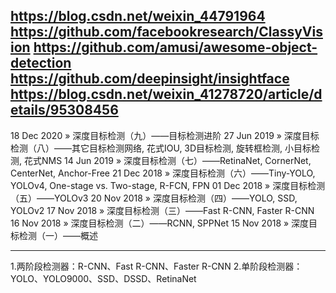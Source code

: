 

<!--
 * @version:
 * @Author:  StevenJokess https://github.com/StevenJokess
 * @Date: 2020-12-17 18:24:12
 * @LastEditors:  StevenJokess https://github.com/StevenJokess
 * @LastEditTime: 2020-12-25 23:00:01
 * @Description:
 * @TODO::
 * @Reference:
-->
https://blog.csdn.net/weixin_44791964
https://github.com/facebookresearch/ClassyVision
https://github.com/amusi/awesome-object-detection
https://github.com/deepinsight/insightface
https://blog.csdn.net/weixin_41278720/article/details/95308456
---

18 Dec 2020 » 深度目标检测（九）——目标检测进阶
27 Jun 2019 » 深度目标检测（八）——其它目标检测网络, 花式IOU, 3D目标检测, 旋转框检测, 小目标检测, 花式NMS
14 Jun 2019 » 深度目标检测（七）——RetinaNet, CornerNet, CenterNet, Anchor-Free
21 Dec 2018 » 深度目标检测（六）——Tiny-YOLO, YOLOv4, One-stage vs. Two-stage, R-FCN, FPN
01 Dec 2018 » 深度目标检测（五）——YOLOv3
20 Nov 2018 » 深度目标检测（四）——YOLO, SSD, YOLOv2
17 Nov 2018 » 深度目标检测（三）——Fast R-CNN, Faster R-CNN
16 Nov 2018 » 深度目标检测（二）——RCNN, SPPNet
15 Nov 2018 » 深度目标检测（一）——概述

----

1.两阶段检测器：R-CNN、Fast R-CNN、Faster R-CNN
2.单阶段检测器：YOLO、YOLO9000、SSD、DSSD、RetinaNet
